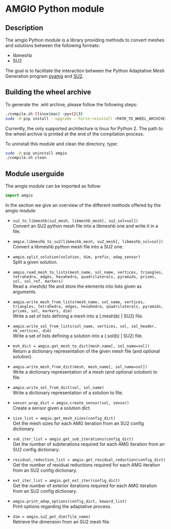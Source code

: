 # AMGIO Python module

## Description

The amgio Python module is a library providing methods to convert meshes and
solutions between the following formats:
* libmeshb
* SU2

The goal is to facilitate the interaction between the Python Adaptative Mesh
Generation program [pyamg](https://pyamg.saclay.inria.fr/) and
[SU2](https://su2code.github.io/).

## Building the wheel archive

To generate the .whl archive, please follow the following steps:
```bash
./compile.sh (linux|mac) -py=(2|3)
sudo -H pip install --upgrade --force-reinstall <PATH_TO_WHEEL_ARCHIVE>
```
Currently, the only supported architecture is linux for Python 2.
The path to the wheel archive is printed at the end of the compilation process.

To uninstall this module and clean the directory, type:
```bash
sudo -H pip uninstall amgio
./compile.sh clean
```

## Module userguide

The amgio module can be imported as follow:
```python
import amgio
```

In the section we give an overview of the different methods offered by the
amgio module:

- `su2_to_libmeshb(su2_mesh, libmeshb_mesh[, su2_sol=sol])`  
Convert an SU2 python mesh file into a libmeshb one and write it in a file.  

- `amgio.libmeshb_to_su2(libmeshb_mesh, su2_mesh[, libmeshb_sol=sol])`  
Convert a libmeshb python mesh file into a SU2 one.  

- `amgio.split_solution(solution, dim, prefix, adap_sensor)`  
Split a given solution.  

- `amgio.read_mesh_to_lists(mesh_name, sol_name, vertices, triangles, tetrahedra, edges, hexahedra, quadrilaterals, pyramids, prisms, sol, sol_ref, markers)`  
Read a .mesh(b) file and store the elements into lists given as arguments.  

- `amgio.write_mesh_from_lists(mesh_name, sol_name, vertices, triangles, tetrahedra, edges, hexahedra, quadrilaterals, pyramids, prisms, sol, markers, dim)`  
Write a set of lists defining a mesh into a (.mesh(b) | SU2) file.  

- `amgio.write_sol_from_lists(sol_name, vertices, sol, sol_header, nb_vertices, dim)`  
Write a set of lists defining a solution into a (.sol(b) | SU2) file.  

- `msh_dict = amgio.get_mesh_to_dict(mesh_name[, sol_name=sol])`  
Return a dictionary representation of the given mesh file (and optional solution).  

- `amgio.write_mesh_from_dict(mesh, mesh_name[, sol_name=sol])`  
Write a dictionary representation of a mesh (and optional solution) to file.  

- `amgio.write_sol_from_dict(sol, sol_name)`  
Write a dictionary representation of a solution to file.  

- `sensor_wrap_dict = amgio.create_sensor(sol, sensor)`  
Create a sensor given a solution dict.  

- `size_list = amgio.get_mesh_sizes(config_dict)`  
Get the mesh sizes for each AMG iteration from an SU2 config dictionary.  

- `sub_iter_list = amgio.get_sub_iterations(config_dict)`  
Get the number of subiterations required for each AMG iteration from an
SU2 config dictionary.  

- `residual_reduction_list = amgio.get_residual_reduction(config_dict)`  
Get the number of residual reductions required for each AMG iteration
from an SU2 config dictionary.  

- `ext_iter_list = amgio.get_ext_iter(config_dict)`  
Get the number of exterior iterations required for each AMG iteration
from an SU2 config dictionary.  

- `amgio.print_adap_options(config_dict, keword_list)`  
Print options regarding the adaptative process.  

- `dim = amgio.su2_get_dim(file_name)`  
Retrieve the dimension from an SU2 mesh file.
